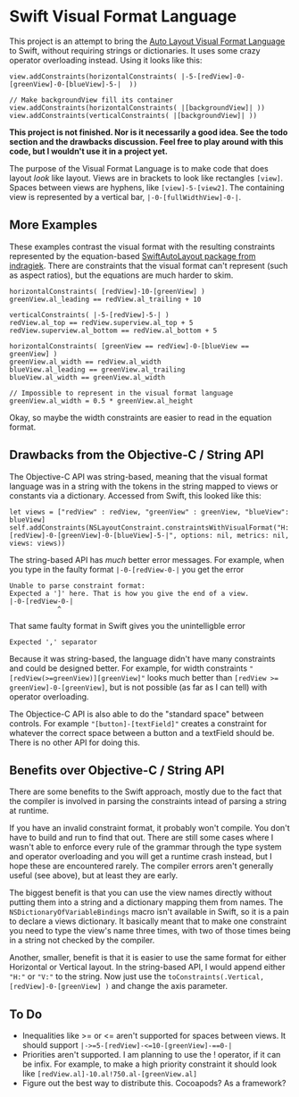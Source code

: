 Swift Visual Format Language
===

This project is an attempt to bring the [Auto Layout Visual Format Language](https://developer.apple.com/library/ios/documentation/UserExperience/Conceptual/AutolayoutPG/VisualFormatLanguage/VisualFormatLanguage.html) to Swift, without requiring strings or dictionaries. It uses some crazy operator overloading instead. Using it looks like this:

    view.addConstraints(horizontalConstraints( |-5-[redView]-0-[greenView]-0-[blueView]-5-|  ))
    
    // Make backgroundView fill its container
    view.addConstraints(horizontalConstraints( |[backgroundView]| ))
    view.addConstraints(verticalConstraints( |[backgroundView]| ))

**This project is not finished. Nor is it necessarily a good idea. See the todo section and the drawbacks discussion. Feel free to play around with this code, but I wouldn't use it in a project yet.**

The purpose of the Visual Format Language is to make code that does layout _look_ like layout. Views are in brackets to look like rectangles `[view]`. Spaces between views are hyphens, like `[view]-5-[view2]`. The containing view is represented by a vertical bar, `|-0-[fullWidthView]-0-|`.

More Examples
---

These examples contrast the visual format with the resulting constraints represented by the equation-based [SwiftAutoLayout package from indragiek](https://github.com/indragiek/SwiftAutoLayout). There are constraints that the visual format can't represent (such as aspect ratios), but the equations are much harder to skim.

    horizontalConstraints( [redView]-10-[greenView] )  
    greenView.al_leading == redView.al_trailing + 10

    verticalConstraints( |-5-[redView]-5-| )
    redView.al_top == redView.superview.al_top + 5
    redView.superview.al_bottom == redView.al_bottom + 5
    
    horizontalConstraints( [greenView == redView]-0-[blueView == greenView] )
    greenView.al_width == redView.al_width
    blueView.al_leading == greenView.al_trailing
    blueView.al_width == greenView.al_width
    
    // Impossible to represent in the visual format language
    greenView.al_width = 0.5 * greenView.al_height
  
Okay, so maybe the width constraints are easier to read in the equation format.

Drawbacks from the Objective-C / String API
---

The Objective-C API was string-based, meaning that the visual format language was in a string with the tokens in the string mapped to views or constants via a dictionary. Accessed from Swift, this looked like this:

    let views = ["redView" : redView, "greenView" : greenView, "blueView": blueView]
    self.addConstraints(NSLayoutConstraint.constraintsWithVisualFormat("H:|-5-[redView]-0-[greenView]-0-[blueView]-5-|", options: nil, metrics: nil, views: views))

The string-based API has *much* better error messages. For example, when you type in the faulty format `|-0-[redView-0-|` you get the error

    Unable to parse constraint format: 
    Expected a ']' here. That is how you give the end of a view. 
    |-0-[redView-0-| 
                ^

That same faulty format in Swift gives you the unintelligble error

    Expected ',' separator


Because it was string-based, the language didn't have many constraints and could be designed better. For example, for width constraints `"[redView(>=greenView)][greenView]"` looks much better than `[redView >= greenView]-0-[greenView]`, but is not possible (as far as I can tell) with operator overloading.

The Objectice-C API is also able to do the "standard space" between controls. For example `"[button]-[textField]"` creates a constraint for whatever the correct space between a button and a textField should be. There is no other API for doing this.

Benefits over Objective-C / String API
---

There are some benefits to the Swift approach, mostly due to the fact that the compiler is involved in parsing the constraints intead of parsing a string at runtime.

If you have an invalid constraint format, it probably won't compile. You don't have to build and run to find that out. There are still some cases where I wasn't able to enforce every rule of the grammar through the type system and operator overloading and you will get a runtime crash instead, but I hope these are encountered rarely. The compiler errors aren't generally useful (see above), but at least they are early.

The biggest benefit is that you can use the view names directly without putting them into a string and a dictionary mapping them from names. The `NSDictionaryOfVariableBindings` macro isn't available in Swift, so it is a pain to declare a views dictionary. It basically meant that to make one constraint you  need to type the view's name three times, with two of those times being in a string not checked by the compiler. 

Another, smaller, benefit is that it is easier to use the same format for either Horizontal or Vertical layout. In the string-based API, I would append either `"H:"` or `"V:"` to the string. Now just use the `toConstraints(.Vertical, [redView]-0-[greenView] )` and change the axis parameter.

 
To Do
---
- Inequalities like >= or <= aren't supported for spaces between views. It should support `|->=5-[redView]-<=10-[greenView]-==0-|`
- Priorities aren't supported. I am planning to use the ! operator, if it can be infix. For example, to make a high priority constraint it should look like `[redView.al]-10.al!750.al-[greenView.al]`
- Figure out the best way to distribute this. Cocoapods? As a framework?
